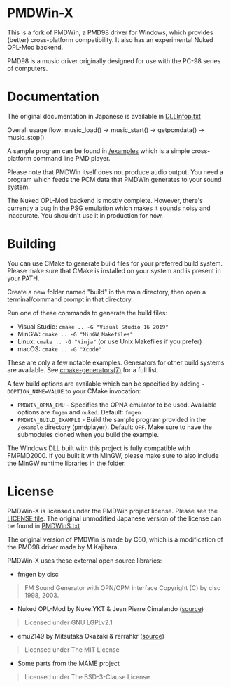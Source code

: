 # PMDWin-X
This is a fork of PMDWin, a PMD98 driver for Windows, which provides (better) cross-platform compatibility. It also has an experimental Nuked OPL-Mod backend.

PMD98 is a music driver originally designed for use with the PC-98 series of computers.
# Documentation
The original documentation in Japanese is available in [DLLInfop.txt](DLLInfop.txt)

Overall usage flow: music_load() -> music_start() -> getpcmdata() -> music_stop()

A sample program can be found in [/examples](examples) which is a simple cross-platform command line PMD player.

Please note that PMDWin itself does not produce audio output. You need a program which feeds the PCM data that PMDWin generates to your sound system.

The Nuked OPL-Mod backend is mostly complete. However, there's currently a bug in the PSG emulation which makes it sounds noisy and inaccurate. You shouldn't use it in production for now.
# Building
You can use CMake to generate build files for your preferred build system. Please make sure that CMake is installed on your system and is present in your PATH.

Create a new folder named "build" in the main directory, then open a terminal/command prompt in that directory.

Run one of these commands to generate the build files:
- Visual Studio: `cmake .. -G "Visual Studio 16 2019"`
- MinGW: `cmake .. -G "MinGW Makefiles"`
- Linux: `cmake .. -G "Ninja"` (or use Unix Makefiles if you prefer)
- macOS: `cmake .. -G "Xcode"`

These are only a few notable examples. Generators for other build systems are available. See [cmake-generators(7)](https://cmake.org/cmake/help/latest/manual/cmake-generators.7.html) for a full list.

A few build options are available which can be specified by adding `-DOPTION_NAME=VALUE` to your CMake invocation:
- `PMDWIN_OPNA_EMU` - Specifies the OPNA emulator to be used. Available options are `fmgen` and `nuked`. Default: `fmgen`
- `PMDWIN_BUILD_EXAMPLE` - Build the sample program provided in the `/example` directory (pmdplayer). Default: `OFF`. Make sure to have the submodules cloned when you build the example.

The Windows DLL built with this project is fully compatible with FMPMD2000. If you built it with MinGW, please make sure to also include the MinGW runtime libraries in the folder.
# License
PMDWin-X is licensed under the PMDWin project license. Please see the [LICENSE file](LICENSE). The original unmodified Japanese version of the license can be found in [PMDWinS.txt](PMDWinS.txt)

The original version of PMDWin is made by C60, which is a modification of the PMD98 driver made by M.Kajihara.

PMDWin-X uses these external open source libraries:
- fmgen by cisc
> FM Sound Generator with OPN/OPM interface
> Copyright (C) by cisc 1998, 2003.
- Nuked OPL-Mod by Nuke.YKT & Jean Pierre Cimalando ([source](https://github.com/BambooTracker/BambooTracker/tree/master/BambooTracker/chip/nuked))
> Licensed under GNU LGPLv2.1
- emu2149 by Mitsutaka Okazaki & rerrahkr ([source](https://github.com/rerrahkr/emu2149/tree/opna-ssg))
> Licensed under The MIT License
- Some parts from the MAME project
> Licensed under The BSD-3-Clause License